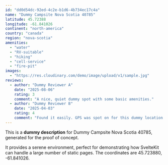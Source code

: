 ```yaml
---
id: "dd0d54dc-92ed-4c2e-b1d6-4b734ec17c4a"
name: "Dummy Campsite Nova Scotia 40785"
latitude: 45.72388
longitude: -61.841026
continent: "north-america"
country: "canada"
region: "nova-scotia"
amenities:
  - "water"
  - "RV-suitable"
  - "hiking"
  - "cell-service"
  - "fire-pit"
images:
  - "https://res.cloudinary.com/demo/image/upload/v1/sample.jpg"
reviews:
  - author: "Dummy Reviewer A"
    date: "2025-08-06"
    rating: 3
    comment: "A nice, quiet dummy spot with some basic amenities."
  - author: "Dummy Reviewer B"
    date: "2025-04-03"
    rating: 4
    comment: "Found it easily. GPS was spot on for this dummy location."
---
```


This is a **dummy description** for Dummy Campsite Nova Scotia 40785, generated for the proof of concept.

It provides a serene environment, perfect for demonstrating how SvelteKit can handle a large number of static pages. The coordinates are 45.723880, -61.841026.

